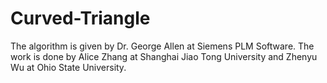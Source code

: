 # Curved-Triangle
The algorithm is given by Dr. George Allen at Siemens PLM Software.
The work is done by Alice Zhang at Shanghai Jiao Tong University and Zhenyu Wu at Ohio State University.
